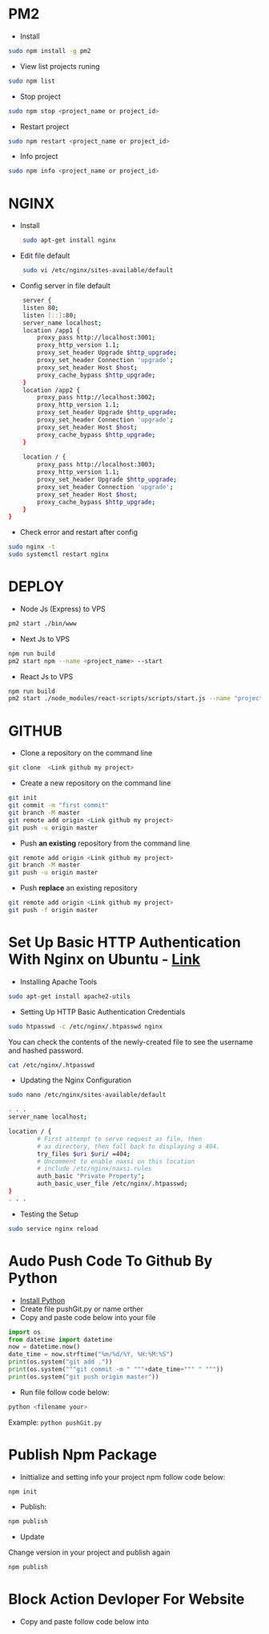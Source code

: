 # PM2
* Install
``` bash
sudo npm install -g pm2
```
* View list projects runing
``` bash
sudo npm list
```
* Stop project
``` bash
sudo npm stop <project_name or project_id> 
```
* Restart project
``` bash
sudo npm restart <project_name or project_id> 
```
* Info project
``` bash
sudo npm info <project_name or project_id> 
```

# NGINX
* Install
``` bash
    sudo apt-get install nginx
```
* Edit file default
``` bash
    sudo vi /etc/nginx/sites-available/default
```

* Config server in file default
``` bash
    server {
    listen 80;
    listen [::]:80;
    server_name localhost;
    location /app1 {
        proxy_pass http://localhost:3001;
        proxy_http_version 1.1;
        proxy_set_header Upgrade $http_upgrade;
        proxy_set_header Connection 'upgrade';
        proxy_set_header Host $host;
        proxy_cache_bypass $http_upgrade;
    }
    location /app2 {
        proxy_pass http://localhost:3002;
        proxy_http_version 1.1;
        proxy_set_header Upgrade $http_upgrade;
        proxy_set_header Connection 'upgrade';
        proxy_set_header Host $host;
        proxy_cache_bypass $http_upgrade;
    }
    
    location / {
        proxy_pass http://localhost:3003;
        proxy_http_version 1.1;
        proxy_set_header Upgrade $http_upgrade;
        proxy_set_header Connection 'upgrade';
        proxy_set_header Host $host;
        proxy_cache_bypass $http_upgrade;
    }
}
```
* Check error and restart  after config
``` bash
sudo nginx -t
sudo systemctl restart nginx
```

# DEPLOY
* Node Js (Express) to VPS
``` bash
pm2 start ./bin/www
```
* Next Js to VPS
``` bash
npm run build
pm2 start npm --name <project_name> --start
```
* React Js to VPS
``` bash
npm run build
pm2 start ./node_modules/react-scripts/scripts/start.js --name "project_name"
```

# GITHUB
* Clone a repository on the command line
``` bash
git clone  <Link github my project>
```

* Create a new repository on the command line
``` bash
git init
git commit -m "first commit"
git branch -M master
git remote add origin <Link github my project>
git push -u origin master
```
* Push **an existing** repository from the command line
``` bash
git remote add origin <Link github my project>
git branch -M master
git push -u origin master
```
* Push **replace** an existing repository
``` bash
git remote add origin <Link github my project>
git push -f origin master
```

#  Set Up Basic HTTP Authentication With Nginx on Ubuntu - [Link](https://www.digitalocean.com/community/tutorials/how-to-set-up-basic-http-authentication-with-nginx-on-ubuntu-14-04)
* Installing Apache Tools
``` bash
sudo apt-get install apache2-utils
```
* Setting Up HTTP Basic Authentication Credentials

``` bash
sudo htpasswd -c /etc/nginx/.htpasswd nginx
```
You can check the contents of the newly-created file to see the username and hashed password.
``` bash
cat /etc/nginx/.htpasswd
```
* Updating the Nginx Configuration
``` bash
sudo nano /etc/nginx/sites-available/default
```
``` bash
. . .
server_name localhost;

location / {
        # First attempt to serve request as file, then
        # as directory, then fall back to displaying a 404.
        try_files $uri $uri/ =404;
        # Uncomment to enable naxsi on this location
        # include /etc/nginx/naxsi.rules
        auth_basic "Private Property";
        auth_basic_user_file /etc/nginx/.htpasswd;
}
. . .
```
* Testing the Setup
``` bash
sudo service nginx reload
```

# Audo Push Code To Github By Python
* [Install Python](https://www.python.org/)
* Create file pushGit.py or name orther
* Copy and paste code below into your file
``` python
import os
from datetime import datetime
now = datetime.now()
date_time = now.strftime("%m/%d/%Y, %H:%M:%S")
print(os.system("git add ."))
print(os.system("""git commit -m " """+date_time+""" " """))
print(os.system("git push origin master"))
```
* Run file follow code below:
```bash
python <filename your>
```
Example: ``` python pushGit.py ```

# Publish Npm Package
* Inittialize and setting info your project npm follow code below:
```bash
npm init
```
* Publish:
```bash
npm publish
```
* Update

Change version in your project and publish again
```bash
npm publish
```
# Block Action Devloper For Website
* Copy and paste follow code below into <script> tag:
```javascript
 document.addEventListener('contextmenu', event => event.preventDefault());
document.addEventListener("keydown", function (e) {
    //document.onkeydown = function(e) {
    // "I" key
    if (e.ctrlKey && e.shiftKey && e.keyCode == 73) {
        alert("Hành động đã bị chặn !");
        e.preventDefault();
    }
    // "J" key
    if (e.ctrlKey && e.shiftKey && e.keyCode == 74) {
        alert("Hành động đã bị chặn !");
        e.preventDefault();
    }
    // "S" key + macOS
    if (e.keyCode == 83 && (navigator.platform.match("Mac") ? e.metaKey : e.ctrlKey)) {
        alert("Hành động đã bị chặn !");
        e.preventDefault();
    }
    // "U" key
    if (e.ctrlKey && e.keyCode == 85) {
        alert("Hành động đã bị chặn !");
        e.preventDefault();
    }
    // "F12" key
    if (event.keyCode == 123) {
        alert("Hành động đã bị chặn !");
        e.preventDefault();
    }
}, false);
```